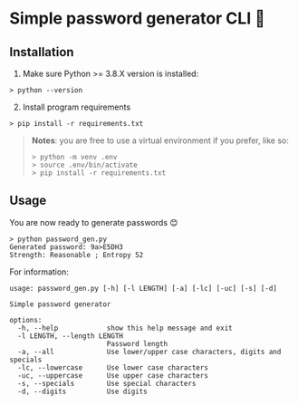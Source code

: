 # Simple password generator CLI 🔑

## Installation

1. Make sure Python >= 3.8.X version is installed:

```
> python --version
```

2. Install program requirements

```
> pip install -r requirements.txt
```
> **Notes**: you are free to use a virtual environment if you prefer, like so:
> ```
> > python -m venv .env
> > source .env/bin/activate 
> > pip install -r requirements.txt
>```

## Usage

You are now ready to generate passwords 😊

```
> python password_gen.py
Generated password: 9a>E5DH3
Strength: Reasonable ; Entropy 52
```

For information:

```
usage: password_gen.py [-h] [-l LENGTH] [-a] [-lc] [-uc] [-s] [-d]

Simple password generator

options:
  -h, --help            show this help message and exit
  -l LENGTH, --length LENGTH
                        Password length
  -a, --all             Use lower/upper case characters, digits and specials
  -lc, --lowercase      Use lower case characters
  -uc, --uppercase      Use upper case characters
  -s, --specials        Use special characters
  -d, --digits          Use digits
```